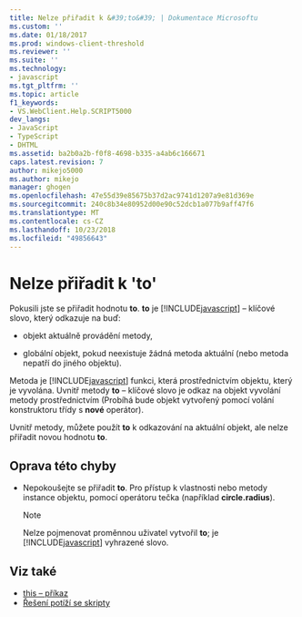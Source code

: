 ```yaml
---
title: Nelze přiřadit k &#39;to&#39; | Dokumentace Microsoftu
ms.custom: ''
ms.date: 01/18/2017
ms.prod: windows-client-threshold
ms.reviewer: ''
ms.suite: ''
ms.technology:
- javascript
ms.tgt_pltfrm: ''
ms.topic: article
f1_keywords:
- VS.WebClient.Help.SCRIPT5000
dev_langs:
- JavaScript
- TypeScript
- DHTML
ms.assetid: ba2b0a2b-f0f8-4698-b335-a4ab6c166671
caps.latest.revision: 7
author: mikejo5000
ms.author: mikejo
manager: ghogen
ms.openlocfilehash: 47e55d39e85675b37d2ac9741d1207a9e81d369e
ms.sourcegitcommit: 240c8b34e80952d00e90c52dcb1a077b9aff47f6
ms.translationtype: MT
ms.contentlocale: cs-CZ
ms.lasthandoff: 10/23/2018
ms.locfileid: "49856643"
---
```

# <a name="cannot-assign-to-39this39"></a>Nelze přiřadit k &#39;to&#39;
Pokusili jste se přiřadit hodnotu **to**. **to** je [!INCLUDE[javascript](../../javascript/includes/javascript-md.md)] – klíčové slovo, který odkazuje na buď:

- objekt aktuálně provádění metody,

- globální objekt, pokud neexistuje žádná metoda aktuální (nebo metoda nepatří do jiného objektu).

Metoda je [!INCLUDE[javascript](../../javascript/includes/javascript-md.md)] funkci, která prostřednictvím objektu, který je vyvolána. Uvnitř metody **to** – klíčové slovo je odkaz na objekt vyvolání metody prostřednictvím (Probíhá bude objekt vytvořený pomocí volání konstruktoru třídy s **nové** operátor).

Uvnitř metody, můžete použít **to** k odkazování na aktuální objekt, ale nelze přiřadit novou hodnotu **to**.

## <a name="to-correct-this-error"></a>Oprava této chyby

- Nepokoušejte se přiřadit **to**. Pro přístup k vlastnosti nebo metody instance objektu, pomocí operátoru tečka (například **circle.radius**).

  > [!NOTE]
  > Nelze pojmenovat proměnnou uživatel vytvořil **to**; je [!INCLUDE[javascript](../../javascript/includes/javascript-md.md)] vyhrazené slovo.

## <a name="see-also"></a>Viz také

- [this – příkaz](../../javascript/reference/this-statement-javascript.md)
- [Řešení potíží se skripty](../../javascript/advanced/troubleshooting-your-scripts-javascript.md)